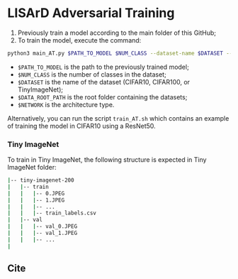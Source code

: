 # LISArD Adversarial Training

1. Previously train a model according to the main folder of this GitHub;
2. To train the model, execute the command:
```bash
python3 main_AT.py $PATH_TO_MODEL $NUM_CLASS --dataset-name $DATASET --data-root-path $DATA_ROOT_PATH --network $NETWORK --gpu-device '0'
```
- `$PATH_TO_MODEL` is the path to the previously trained model;
- `$NUM_CLASS` is the number of classes in the dataset;
- `$DATASET` is the name of the dataset (CIFAR10, CIFAR100, or TinyImageNet);
- `$DATA_ROOT_PATH` is the root folder containing the datasets;
- `$NETWORK` is the architecture type.

Alternatively, you can run the script `train_AT.sh` which contains an example of training the model in CIFAR10 using a ResNet50.

### Tiny ImageNet

To train in Tiny ImageNet, the following structure is expected in Tiny ImageNet folder:
```bash
|-- tiny-imagenet-200
|   |-- train
|   |   |-- 0.JPEG
|   |   |-- 1.JPEG
|   |   |-- ...
|   |   |-- train_labels.csv
|   |-- val
|   |   |-- val_0.JPEG
|   |   |-- val_1.JPEG
|   |   |-- ...
|
```

## Cite
